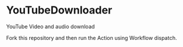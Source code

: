 # YouTubeDownloader
YouTube Video and audio download 

Fork this repository and then run the Action using Workflow dispatch.
